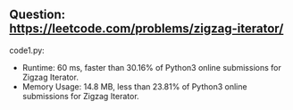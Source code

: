 ## Question: https://leetcode.com/problems/zigzag-iterator/

code1.py:
* Runtime: 60 ms, faster than 30.16% of Python3 online submissions for Zigzag Iterator.
* Memory Usage: 14.8 MB, less than 23.81% of Python3 online submissions for Zigzag Iterator.